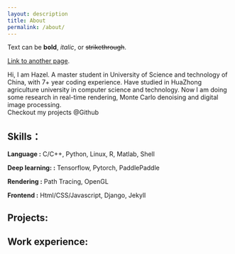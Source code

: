 ```yaml
---
layout: description
title: About
permalink: /about/
---
```


Text can be **bold**, _italic_, or ~~strikethrough~~.

[Link to another page](./another-page.html).

Hi, I am Hazel.
A master student in University of Science and technology of China, with 7+ year coding experience. Have studied in HuaZhong agriculture university in computer science and technology. Now I am doing some research in real-time rendering, Monte Carlo denoising and digital image processing.  
Checkout my projects @Github

## Skills：
**Language :** C/C++, Python, Linux, R, Matlab, Shell

**Deep learning: :** Tensorflow, Pytorch, PaddlePaddle

**Rendering :** Path Tracing, OpenGL

**Frontend :** Html/CSS/Javascript, Django, Jekyll



## Projects: 

## Work experience:

